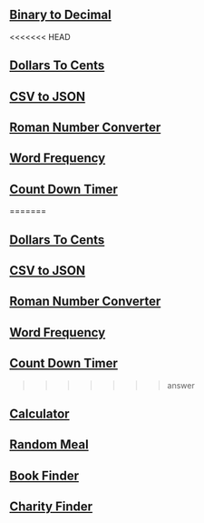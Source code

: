 ## [Binary to Decimal ](https://github.com/florinpop17/app-ideas/blob/master/Projects/1-Beginner/Bin2Dec-App.md)
<<<<<<< HEAD
## [Dollars To Cents](https://github.com/florinpop17/app-ideas/blob/master/Projects/1-Beginner/Dollars-To-Cents-App.md)
## [CSV to JSON ](https://github.com/florinpop17/app-ideas/blob/master/Projects/1-Beginner/CSV2JSON-App.md)
## [Roman Number Converter](https://github.com/florinpop17/app-ideas/blob/master/Projects/1-Beginner/Roman-to-Decimal-Converter.md)
## [Word Frequency](https://github.com/florinpop17/app-ideas/blob/master/Projects/1-Beginner/Word-Frequency-App.md)
## [Count Down Timer](https://github.com/florinpop17/app-ideas/blob/master/Projects/1-Beginner/Countdown-Timer-App.md)
=======
## [Dollars To Cents](./IntermediaTask/Dollars-To-Cents-App.md)
## [CSV to JSON ](./BeginnerTask/CSV2JSON-App.md)
## [Roman Number Converter](./BeginnerTask/Roman-to-Decimal-Converter.md)
## [Word Frequency](./BeginnerTask/Word-Frequency-App.md)
## [Count Down Timer](./BeginnerTask/Countdown-Timer-App.md)
>>>>>>> answer
## [Calculator](https://github.com/florinpop17/app-ideas/blob/master/Projects/1-Beginner/Calculator-App.md)
## [Random Meal](https://github.com/florinpop17/app-ideas/blob/master/Projects/2-Intermediate/Random-Meal-Generator.md)
## [Book Finder](https://github.com/florinpop17/app-ideas/blob/master/Projects/2-Intermediate/Book-Finder-App.md)
## [Charity Finder](https://github.com/florinpop17/app-ideas/blob/master/Projects/2-Intermediate/Charity-Finder-App.md)
